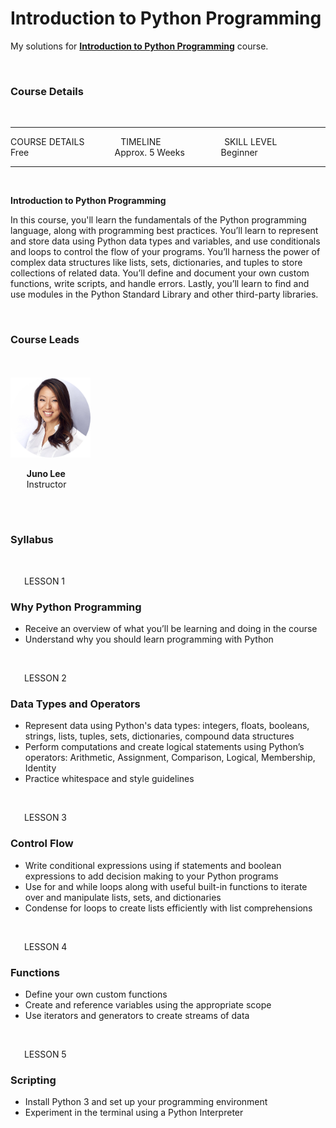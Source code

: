 # Introduction to Python Programming

My solutions for [**Introduction to Python Programming**](https://www.udacity.com/course/cs101) course.

<br>

### Course Details

<br>

---

COURSE DETAILS &emsp; &emsp; &emsp; TIMELINE &emsp; &emsp; &emsp; &emsp; &emsp; &nbsp; SKILL LEVEL  
Free &emsp; &emsp; &emsp; &emsp; &emsp; &emsp; &emsp; &nbsp; Approx. 5 Weeks &emsp; &emsp; &emsp; Beginner

---

<br>

**Introduction to Python Programming**

In this course, you'll learn the fundamentals of the Python programming language, along with programming best practices. You’ll learn to represent and store data using Python
data types and variables, and use conditionals and loops to control the flow of your programs. You’ll harness the power of complex data structures like lists, sets,
dictionaries, and tuples to store collections of related data. You’ll define and document your own custom functions, write scripts, and handle errors. Lastly, you’ll learn to
find and use modules in the Python Standard Library and other third-party libraries.

<br>

### Course Leads

<br>
<br>

<img src="https://github.com/HawksSpawn/introduction-to-python-programming/blob/master/Juno_Lee.png" height="128" width="128">

&emsp;&nbsp;&nbsp; <b>Juno Lee</b>  
&emsp;&nbsp;&nbsp; Instructor

<br>
<br>

### Syllabus

<br>

<!-- Icons made by [Freepik](http://www.freepik.com/) from [www.flaticon.com](https://www.flaticon.com/) -->
<img src="https://www.flaticon.com/svg/static/icons/svg/2099/2099103.svg" height="14" width="14">&nbsp; LESSON 1

### Why Python Programming

* Receive an overview of what you’ll be learning and doing in the course
* Understand why you should learn programming with Python

<br>

<!-- Icons made by [Freepik](http://www.freepik.com/) from [www.flaticon.com](https://www.flaticon.com/) -->
<img src="https://www.flaticon.com/svg/static/icons/svg/2099/2099103.svg" height="14" width="14">&nbsp; LESSON 2

### Data Types and Operators

* Represent data using Python's data types: integers, floats, booleans, strings, lists, tuples, sets, dictionaries, compound data structures
* Perform computations and create logical statements using Python’s operators: Arithmetic, Assignment, Comparison, Logical, Membership, Identity
* Practice whitespace and style guidelines

<br>

<!-- Icons made by [Freepik](http://www.freepik.com/) from [www.flaticon.com](https://www.flaticon.com/) -->
<img src="https://www.flaticon.com/svg/static/icons/svg/2099/2099103.svg" height="14" width="14">&nbsp; LESSON 3

### Control Flow

* Write conditional expressions using if statements and boolean expressions to add decision making to your Python programs
* Use for and while loops along with useful built-in functions to iterate over and manipulate lists, sets, and dictionaries
* Condense for loops to create lists efficiently with list comprehensions

<br>

<!-- Icons made by [Freepik](http://www.freepik.com/) from [www.flaticon.com](https://www.flaticon.com/) -->
<img src="https://www.flaticon.com/svg/static/icons/svg/2099/2099103.svg" height="14" width="14">&nbsp; LESSON 4

### Functions

* Define your own custom functions
* Create and reference variables using the appropriate scope
* Use iterators and generators to create streams of data

<br>

<!-- Icons made by [Freepik](http://www.freepik.com/) from [www.flaticon.com](https://www.flaticon.com/) -->
<img src="https://www.flaticon.com/svg/static/icons/svg/2099/2099103.svg" height="14" width="14">&nbsp; LESSON 5

### Scripting

* Install Python 3 and set up your programming environment
* Experiment in the terminal using a Python Interpreter
